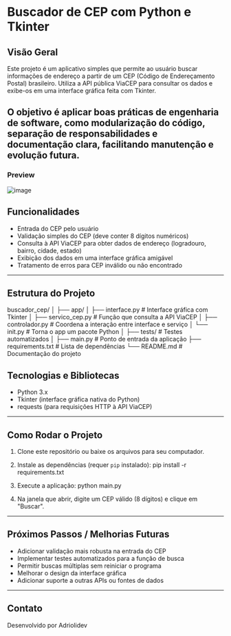 # Buscador de CEP com Python e Tkinter

## Visão Geral

Este projeto é um aplicativo simples que permite ao usuário buscar informações de endereço a partir de um CEP (Código de Endereçamento Postal) brasileiro. Utiliza a API pública ViaCEP para consultar os dados e exibe-os em uma interface gráfica feita com Tkinter.

O objetivo é aplicar boas práticas de engenharia de software, como modularização do código, separação de responsabilidades e documentação clara, facilitando manutenção e evolução futura.
---
### Preview
![image](https://github.com/user-attachments/assets/f36a7002-6c23-4667-9715-b6c027532e33)


## Funcionalidades

- Entrada do CEP pelo usuário
- Validação simples do CEP (deve conter 8 dígitos numéricos)
- Consulta à API ViaCEP para obter dados de endereço (logradouro, bairro, cidade, estado)
- Exibição dos dados em uma interface gráfica amigável
- Tratamento de erros para CEP inválido ou não encontrado

---

## Estrutura do Projeto

buscador_cep/
│
├── app/
│ ├── interface.py # Interface gráfica com Tkinter
│ ├── servico_cep.py # Função que consulta a API ViaCEP
│ ├── controlador.py # Coordena a interação entre interface e serviço
│ └── init.py # Torna o app um pacote Python
│
├── tests/ #  Testes automatizados
│
├── main.py # Ponto de entrada da aplicação
├── requirements.txt # Lista de dependências
└── README.md # Documentação do projeto

## Tecnologias e Bibliotecas

- Python 3.x
- Tkinter (interface gráfica nativa do Python)
- requests (para requisições HTTP à API ViaCEP)

---

## Como Rodar o Projeto

1. Clone este repositório ou baixe os arquivos para seu computador.

2. Instale as dependências (requer `pip` instalado):
pip install -r requirements.txt

3. Execute a aplicação:
python main.py


4. Na janela que abrir, digite um CEP válido (8 dígitos) e clique em "Buscar".

---

## Próximos Passos / Melhorias Futuras

- Adicionar validação mais robusta na entrada do CEP
- Implementar testes automatizados para a função de busca
- Permitir buscas múltiplas sem reiniciar o programa
- Melhorar o design da interface gráfica
- Adicionar suporte a outras APIs ou fontes de dados

---

## Contato

Desenvolvido por Adriolidev
